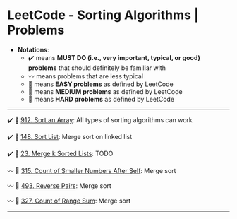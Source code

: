# LeetCode - Sorting Algorithms | Problems
* **Notations**: 
  * :heavy_check_mark: means **MUST DO (i.e., very important, typical, or good) problems** that should definitely be familiar with
  * :wavy_dash: means problems that are less typical
  * :green_book: means **EASY problems** as defined by LeetCode
  * :orange_book: means **MEDIUM problems** as defined by LeetCode
  * :closed_book: means **HARD problems** as defined by LeetCode

---

:heavy_check_mark: :orange_book: [912. Sort an Array](https://leetcode.com/problems/sort-an-array/): All types of sorting algorithms can work

:heavy_check_mark: :orange_book: [148. Sort List](https://leetcode.com/problems/sort-list/): Merge sort on linked list

:heavy_check_mark: :closed_book: [23. Merge k Sorted Lists](https://leetcode.com/problems/merge-k-sorted-lists/): TODO

:wavy_dash: :closed_book: [315. Count of Smaller Numbers After Self](https://leetcode.com/problems/count-of-smaller-numbers-after-self/): Merge sort

:wavy_dash: :closed_book: [493. Reverse Pairs](https://leetcode.com/problems/reverse-pairs/): Merge sort

:wavy_dash: :closed_book: [327. Count of Range Sum](https://leetcode.com/problems/count-of-range-sum/): Merge sort

---
